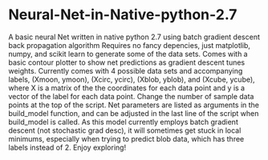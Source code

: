 # Neural-Net-in-Native-python-2.7
A basic neural Net written in native python 2.7 using batch gradient descent back propagation algorithm 
Requires no fancy depencies, just matplotlib, numpy, and scikit learn to generate some of the data sets. Comes with a basic
contour plotter to show net predictions as gradient descent tunes weights.
Currently comes with 4 possible data sets and accompanying labels, (Xmoon, ymoon), (Xcirc, ycirc), (Xblob, yblob), and (Xcube, ycube), where X is a matrix of the the coordinates for each data point and y is a vector of the label for each data point. Change the number of sample data points at the top of the script. Net parameters are listed as arguments in the build_model function, and can be adjusted in the last line of the script when build_model is called. As this model currently employs batch gradient descent (not stochastic grad desc), it will sometimes get stuck in local minimums, especially when trying to predict blob data, which has three labels instead of 2. Enjoy exploring!
